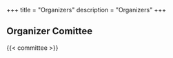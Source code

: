 +++
title = "Organizers"
description = "Organizers"
+++

<!-- 
## Co-chairs

{{< cochairs >}}
-->

## Organizer Comittee

{{< committee >}}


<!--
## Co-chairs

|       |   |     |
|:-----:|---|:---:|
| ![](../img/organizers/LeviWaldron.jpg) | &nbsp; | ![](../img/organizers/Aedin.jpg) |
| [Levi Waldron](mailto:lwaldron.research@gmail.com) | &nbsp;  | [Aedin Culhane](mailto:aedin@jimmy.harvard.edu) |

## Organizing committee

|       |   |     |   |      |   |      |   |      |
|:-----:|---|:---:|---|:----:|---|:----:|---|:----:|
| ![](../img/organizers/McDavid_A.jpg) | &nbsp; | ![](../img/organizers/CharlotteSoneson.jpg) | &nbsp; | ![](../img/organizers/feick_erica2020.png) | &nbsp; | ![](../img/organizers/JennyDrnevich.jpg) | &nbsp; | ![](../img/organizers/KevinRueAlbrecht.jpg) |
| Andrew McDavid | &nbsp;  | Charlotte Soneson | &nbsp; | Erica Feick | &nbsp; | Jenny Drnevich | &nbsp; | Kevin Rue-Albrecht |
| ![](../img/organizers/LorenaPantano.jpeg) | &nbsp; | ![](../img/organizers/LoriShepherd.jpg) | &nbsp; | ![](../img/organizers/mahmoud.jpg) | &nbsp; | ![](../img/organizers/MatthewMcCall.jpeg) | &nbsp; | ![](../img/organizers/michaellove.jpeg) |
| Lorena Pantano | &nbsp; | Lori Shepherd | &nbsp; | Mahmoud Ahmed | &nbsp; | Matthew McCall | &nbsp; | Michael Love |
| ![](../img/organizers/MikhailDozmorov.jpg) | &nbsp; | ![](../img/organizers/QianLiu.jpg) | &nbsp; | ![](../img/organizers/RafaelIrizarry.jpg) | &nbsp; | ![](../img/organizers/SeanDavis.png) | &nbsp; | ![](../img/organizers/SimoneBell.jpg) |
| Mikhail Dozmorov | &nbsp; | Qian Liu  | &nbsp;  | Rafael Irizarry | &nbsp; | Sean Davis | &nbsp; | Simone Bell |
| ![](../img/organizers/SiminaBoca.jpg) | &nbsp; | ![](../img/organizers/VincentCarey.png) | &nbsp; |  | &nbsp; |  | &nbsp; |  |
| Simina Boca | &nbsp;  | Vincent Carey | &nbsp; |  | &nbsp; |  | &nbsp; |  |

&nbsp;

- Chelsea Lundstrom
- Glenn Morton
- Jason Wendler
- Jayaram Kancherla
- Joyce Hsiao
- Kayla Interdonato
- Krutika Gaonkar
- Marc Carlson
- Nathan Sheffield
- Tim Triche


* Andrew McDavid
* Charlotte Soneson 
* Chelsea Lundstrom
* Erica Feick
* Glenn Morton
* Jason Wendler
* Jayaram Kancherla 
* Jenny Drnevich
* Joyce Hsiao
* Kayla Interdonato
* Kevin Rue-Albrecht
* Krutika Gaonkar
* Lorena Pantano
* Lori Shepherd
* Mahmoud Ahmed
* Marc Carlson
* Matthew McCall
* Michael Love
* Mikhail Dozmorov
* Nathan Sheffield
* Qian Liu 
* Rafael Irizarry
* Sean Davis
* Simone Bell
* Simina Boca
* Tim Triche
* Vincent Carey
-->
